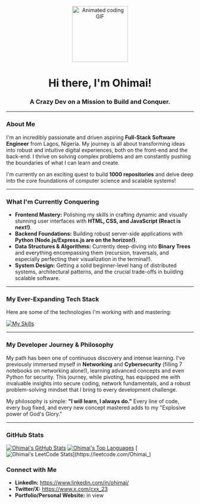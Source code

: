 <div align="center">
  <img src="https://media.giphy.com/media/v1.Y2lkPWVjZjA1ZTQ3aTllNTF5YTRyMzRxMW9rMXlhdnRpMXR0Y2M0ajVvZW83YTJscXh1NiZlcD12MV9naWZzX3NlYXJjaCZjdD1n/3orif3JBZETeKS2xZC/giphy.gif" width="150" height="150" alt="Animated coding GIF" />
  <h1>Hi there, I'm Ohimai!</h1>
  <p><h3>A Crazy Dev on a Mission to Build and Conquer.</h3></p>
</div>

---

### About Me

I'm an incredibly passionate and driven aspiring **Full-Stack Software Engineer** from Lagos, Nigeria. My journey is all about transforming ideas into robust and intuitive digital experiences, both on the front-end and the back-end. I thrive on solving complex problems and am constantly pushing the boundaries of what I can learn and create.

I'm currently on an exciting quest to build **1000 repositories** and delve deep into the core foundations of computer science and scalable systems!

---

### What I'm Currently Conquering

* **Frontend Mastery:** Polishing my skills in crafting dynamic and visually stunning user interfaces with **HTML, CSS, and JavaScript (React is next!)**.
* **Backend Foundations:** Building robust server-side applications with **Python (Node.js/Express.js are on the horizon!)**.
* **Data Structures & Algorithms:** Currently deep-diving into **Binary Trees** and everything encompassing them (recursion, traversals, and especially perfecting their visualization in the terminal!).
* **System Design:** Getting a solid beginner-level hang of distributed systems, architectural patterns, and the crucial trade-offs in building scalable software.

---

### My Ever-Expanding Tech Stack

Here are some of the technologies I'm working with and mastering:

[![My Skills](https://skillicons.dev/icons?i=html,css,js,python,git,github,vscode,linux,figma,mongodb,nodejs,express,swift,sql)](https://skillicons.dev)

---

### My Developer Journey & Philosophy

My path has been one of continuous discovery and intense learning. I've previously immersed myself in **Networking** and **Cybersecurity** (filling 7 notebooks on networking alone!), learning advanced concepts and even Python for security. This journey, while pivoting, has equipped me with invaluable insights into secure coding, network fundamentals, and a robust problem-solving mindset that I bring to every development challenge.

My philosophy is simple: **"I will learn, I always do."** Every line of code, every bug fixed, and every new concept mastered adds to my "Explosive power of God's Glory."

---

### GitHub Stats 

[![Ohimai's GitHub Stats](https://github-readme-stats.vercel.app/api?username=ohis-coder&show_icons=true&theme=dark&include_all_commits=true&count_private=true)](https://github.com/anuraghazra/github-readme-stats)
[![Ohimai's Top Languages](https://github-readme-stats.vercel.app/api/top-langs/?username=ohis-coder&layout=compact&theme=dark)](https://github.com/anuraghazra/github-readme-stats)
[![Ohimai's LeetCode Stats](https://leetcode-stats.vercel.app/api?username=Ohimai_)](https://leetcode.com/Ohimai_)

### Connect with Me

* **LinkedIn:** https://www.linkedin.com/in/ohimai/
* **Twitter/X:** https://www.x.com/cxx_23
* **Portfolio/Personal Website:** in view

